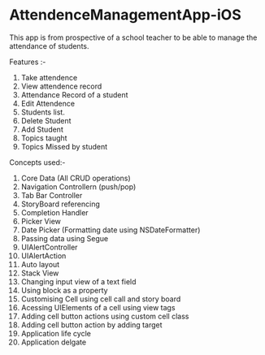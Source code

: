 # AttendenceManagementApp-iOS
This app is from prospective of a school teacher to be able to manage the attendance  of students.

Features :-

1) Take attendence
2) View attendence record
3) Attendance Record of a student
4) Edit Attendence
5) Students list.
6) Delete Student
7) Add Student
8) Topics taught
9) Topics Missed by student

Concepts used:-

1) Core Data (All CRUD operations)
2) Navigation Controllern (push/pop)
3) Tab Bar Controller
4) StoryBoard referencing
5) Completion Handler
6) Picker View
7) Date Picker (Formatting date using NSDateFormatter)
8) Passing data using Segue
8) UIAlertController 
9) UIAlertAction 
10) Auto layout
11) Stack View
12) Changing input view of a text field
13) Using block as a property
14) Customising Cell using cell call and story board
15) Acessing UIElements of a cell using view tags
16) Adding cell button actions using custom cell class
17) Adding cell button action by adding target
18) Application life cycle
19) Application delgate
